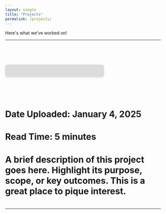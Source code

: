 ```yaml
---
layout: single
title: "Projects"
permalink: /projects/
---
```


Here's what we've worked on!

---

# <div style="display: flex; flex-wrap: wrap; justify-content: space-evenly; gap: 30px;">


# <div style="background-color: #dcdcdc; padding: 20px; border-radius: 8px; box-shadow: 0 2px 5px rgba(0, 0, 0, 0.1); width: 280px; text-align: center; margin-bottom: 20px;">
#   <h3 style="color: white; font-weight: bold; font-size: 1.5em; margin-bottom: 10px;">Project Name</h3>
#   <p style="color: black; font-size: 0.75em; margin: 5px 0;">
#     <span style="font-weight: bold;">Date Uploaded:</span> January 4, 2025<br>
#     <span style="font-weight: bold;">Read Time:</span> 5 minutes
#   </p>
#   <p style="color: black; font-size: 1em;">
#     A brief description of this project goes here. Highlight its purpose, scope, or key outcomes. This is a great place to pique interest.
#   </p>
# </div>



---
